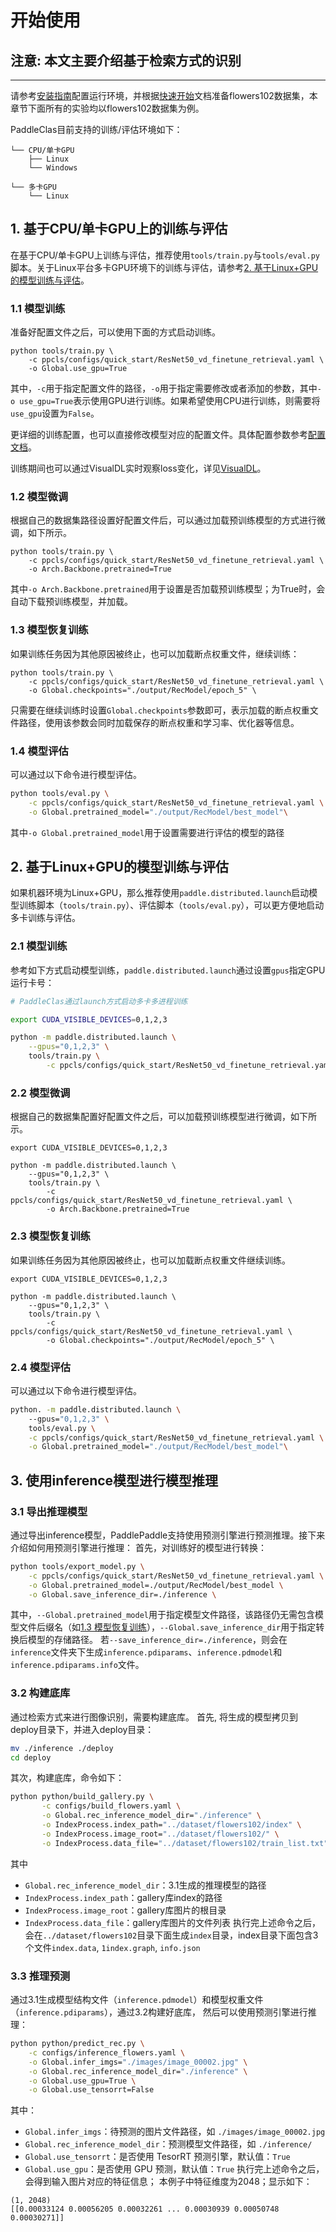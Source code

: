 # 开始使用
## 注意:  本文主要介绍基于检索方式的识别
---
请参考[安装指南](./install.md)配置运行环境，并根据[快速开始](./quick_start_new_user.md)文档准备flowers102数据集，本章节下面所有的实验均以flowers102数据集为例。

PaddleClas目前支持的训练/评估环境如下：
```shell
└── CPU/单卡GPU
    ├── Linux
    └── Windows

└── 多卡GPU
    └── Linux
```

## 1. 基于CPU/单卡GPU上的训练与评估

在基于CPU/单卡GPU上训练与评估，推荐使用`tools/train.py`与`tools/eval.py`脚本。关于Linux平台多卡GPU环境下的训练与评估，请参考[2. 基于Linux+GPU的模型训练与评估](#2)。

<a name="1.1"></a>
### 1.1 模型训练

准备好配置文件之后，可以使用下面的方式启动训练。

```
python tools/train.py \
    -c ppcls/configs/quick_start/ResNet50_vd_finetune_retrieval.yaml \
    -o Global.use_gpu=True
```

其中，`-c`用于指定配置文件的路径，`-o`用于指定需要修改或者添加的参数，其中`-o use_gpu=True`表示使用GPU进行训练。如果希望使用CPU进行训练，则需要将`use_gpu`设置为`False`。

更详细的训练配置，也可以直接修改模型对应的配置文件。具体配置参数参考[配置文档](config.md)。

训练期间也可以通过VisualDL实时观察loss变化，详见[VisualDL](../extension/VisualDL.md)。

### 1.2 模型微调

根据自己的数据集路径设置好配置文件后，可以通过加载预训练模型的方式进行微调，如下所示。

```
python tools/train.py \
    -c ppcls/configs/quick_start/ResNet50_vd_finetune_retrieval.yaml \
    -o Arch.Backbone.pretrained=True
```

其中`-o Arch.Backbone.pretrained`用于设置是否加载预训练模型；为True时，会自动下载预训练模型，并加载。

<a name="1.3"></a>
### 1.3 模型恢复训练

如果训练任务因为其他原因被终止，也可以加载断点权重文件，继续训练：

```
python tools/train.py \
    -c ppcls/configs/quick_start/ResNet50_vd_finetune_retrieval.yaml \
    -o Global.checkpoints="./output/RecModel/epoch_5" \
```
只需要在继续训练时设置`Global.checkpoints`参数即可，表示加载的断点权重文件路径，使用该参数会同时加载保存的断点权重和学习率、优化器等信息。

<a name="1.4"></a>
### 1.4 模型评估

可以通过以下命令进行模型评估。

```bash
python tools/eval.py \
    -c ppcls/configs/quick_start/ResNet50_vd_finetune_retrieval.yaml \
    -o Global.pretrained_model="./output/RecModel/best_model"\
```
其中`-o Global.pretrained_model`用于设置需要进行评估的模型的路径

<a name="2"></a>
## 2. 基于Linux+GPU的模型训练与评估

如果机器环境为Linux+GPU，那么推荐使用`paddle.distributed.launch`启动模型训练脚本（`tools/train.py`）、评估脚本（`tools/eval.py`），可以更方便地启动多卡训练与评估。

### 2.1 模型训练

参考如下方式启动模型训练，`paddle.distributed.launch`通过设置`gpus`指定GPU运行卡号：

```bash
# PaddleClas通过launch方式启动多卡多进程训练

export CUDA_VISIBLE_DEVICES=0,1,2,3

python -m paddle.distributed.launch \
    --gpus="0,1,2,3" \
    tools/train.py \
        -c ppcls/configs/quick_start/ResNet50_vd_finetune_retrieval.yaml
```

### 2.2 模型微调

根据自己的数据集配置好配置文件之后，可以加载预训练模型进行微调，如下所示。

```
export CUDA_VISIBLE_DEVICES=0,1,2,3

python -m paddle.distributed.launch \
    --gpus="0,1,2,3" \
    tools/train.py \
        -c ppcls/configs/quick_start/ResNet50_vd_finetune_retrieval.yaml \
        -o Arch.Backbone.pretrained=True
```

### 2.3 模型恢复训练

如果训练任务因为其他原因被终止，也可以加载断点权重文件继续训练。

```
export CUDA_VISIBLE_DEVICES=0,1,2,3

python -m paddle.distributed.launch \
    --gpus="0,1,2,3" \
    tools/train.py \
        -c ppcls/configs/quick_start/ResNet50_vd_finetune_retrieval.yaml \
        -o Global.checkpoints="./output/RecModel/epoch_5" \
```

### 2.4 模型评估

可以通过以下命令进行模型评估。

```bash
python. -m paddle.distributed.launch \ 
    --gpus="0,1,2,3" \
    tools/eval.py \
    -c ppcls/configs/quick_start/ResNet50_vd_finetune_retrieval.yaml \
    -o Global.pretrained_model="./output/RecModel/best_model"\
```

<a name="model_inference"></a>
## 3. 使用inference模型进行模型推理
### 3.1 导出推理模型

通过导出inference模型，PaddlePaddle支持使用预测引擎进行预测推理。接下来介绍如何用预测引擎进行推理：
首先，对训练好的模型进行转换：

```bash
python tools/export_model.py \
    -c ppcls/configs/quick_start/ResNet50_vd_finetune_retrieval.yaml \
    -o Global.pretrained_model=./output/RecModel/best_model \
    -o Global.save_inference_dir=./inference \
```
其中，`--Global.pretrained_model`用于指定模型文件路径，该路径仍无需包含模型文件后缀名（如[1.3 模型恢复训练](#1.3)），`--Global.save_inference_dir`用于指定转换后模型的存储路径。
若`--save_inference_dir=./inference`，则会在`inference`文件夹下生成`inference.pdiparams`、`inference.pdmodel`和`inference.pdiparams.info`文件。

### 3.2 构建底库
通过检索方式来进行图像识别，需要构建底库。
首先, 将生成的模型拷贝到deploy目录下，并进入deploy目录：
```bash
mv ./inference ./deploy
cd deploy
```

其次，构建底库，命令如下：
```bash
python python/build_gallery.py \
       -c configs/build_flowers.yaml \
       -o Global.rec_inference_model_dir="./inference" \
       -o IndexProcess.index_path="../dataset/flowers102/index" \
       -o IndexProcess.image_root="../dataset/flowers102/" \
       -o IndexProcess.data_file="../dataset/flowers102/train_list.txt" 
```
其中
+ `Global.rec_inference_model_dir`：3.1生成的推理模型的路径
+ `IndexProcess.index_path`：gallery库index的路径
+ `IndexProcess.image_root`：gallery库图片的根目录
+ `IndexProcess.data_file`：gallery库图片的文件列表
执行完上述命令之后，会在`../dataset/flowers102`目录下面生成`index`目录，index目录下面包含3个文件`index.data`, `1index.graph`, `info.json`

### 3.3 推理预测

通过3.1生成模型结构文件（`inference.pdmodel`）和模型权重文件（`inference.pdiparams`），通过3.2构建好底库， 然后可以使用预测引擎进行推理：

```bash
python python/predict_rec.py \
    -c configs/inference_flowers.yaml \
    -o Global.infer_imgs="./images/image_00002.jpg" \
    -o Global.rec_inference_model_dir="./inference" \
    -o Global.use_gpu=True \
    -o Global.use_tensorrt=False
```
其中：
+ `Global.infer_imgs`：待预测的图片文件路径，如 `./images/image_00002.jpg`
+ `Global.rec_inference_model_dir`：预测模型文件路径，如 `./inference/`
+ `Global.use_tensorrt`：是否使用 TesorRT 预测引擎，默认值：`True`
+ `Global.use_gpu`：是否使用 GPU 预测，默认值：`True` 
执行完上述命令之后，会得到输入图片对应的特征信息； 本例子中特征维度为2048；显示如下：
```
(1, 2048)
[[0.00033124 0.00056205 0.00032261 ... 0.00030939 0.00050748 0.00030271]]
```
